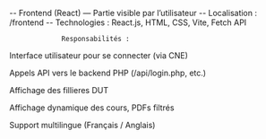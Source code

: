 -- Frontend (React) — Partie visible par l’utilisateur
-- Localisation : /frontend
-- Technologies : React.js, HTML, CSS, Vite, Fetch API
 
                 Responsabilités :
Interface utilisateur pour se connecter (via CNE)

Appels API vers le backend PHP (/api/login.php, etc.)

Affichage des fillieres DUT

Affichage dynamique des cours, PDFs filtrés

Support multilingue (Français / Anglais)


